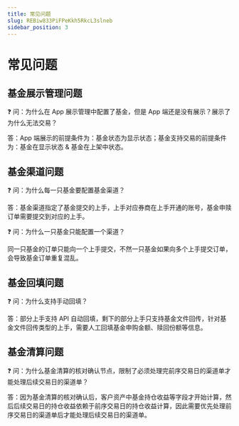 ```yaml
---
title: 常见问题
slug: REBiw833PiFPeKkh5RkcL3slneb
sidebar_position: 3
---
```



# 常见问题

## 基金展示管理问题

<div class="callout callout-bg-2 callout-border-2">
<p>❓ 问：为什么在 App 展示管理中配置了基金，但是 App 端还是没有展示？展示了为什么无法交易？</p>
</div>

答：App 端展示的前提条件为：基金状态为显示状态；基金支持交易的前提条件为：基金在显示状态 & 基金在上架中状态。

## 基金渠道问题

<div class="callout callout-bg-2 callout-border-2">
<p>❓ 问：为什么每一只基金要配置基金渠道？</p>
</div>

答：基金渠道指定了基金提交的上手，上手对应券商在上手开通的账号，基金申赎订单需要提交到对应的上手。

<div class="callout callout-bg-2 callout-border-2">
<p>❓ 问：为什么一只基金只能配置一个渠道？</p>
</div>

同一只基金的订单只能向一个上手提交，不然一只基金如果向多个上手提交订单，会导致基金订单重复混乱。

## 基金回填问题

<div class="callout callout-bg-2 callout-border-2">
<p>❓ 问：为什么支持手动回填？</p>
</div>

答：部分上手支持 API 自动回填，剩下的部分上手只支持基金文件回传，针对基金文件回传类型的上手，需要人工回填基金申购金额、赎回份额等信息。

## 基金清算问题

<div class="callout callout-bg-2 callout-border-2">
<p>❓ 问：为什么基金清算的核对确认节点，限制了必须处理完前序交易日的渠道单才能处理后续交易日的渠道单？</p>
</div>

答：因为基金清算的核对确认后，客户资产中基金持仓收益等字段才开始计算，然后后续交易日的持仓收益依赖于前序交易日的持仓收益计算，因此需要优先处理前序交易日的渠道单后才能处理后续交易日的渠道单。


